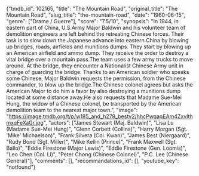 {"tmdb_id": 102165, "title": "The Mountain Road", "original_title": "The Mountain Road", "slug_title": "the-mountain-road", "date": "1960-06-15", "genre": ["Drame / Guerre"], "score": "7.5/10", "synopsis": "In 1944, in eastern part of China, U.S.Army Major Baldwin and his volunteer team of demolition engineers are left behind the retreating Chinese forces. Their task is to slow down the Japanese advance into eastern China by blowing up bridges, roads, airfields and munitions dumps. They start by blowing up an American airfield and ammo dump. They receive the order to destroy a vital bridge over a mountain pass.The team uses a few army trucks to move around. At the bridge, they encounter a Nationalist Chinese Army unit in charge of guarding the bridge. Thanks to an American soldier who speaks some Chinese, Major Baldwin requests the permission, from the Chinese commander, to blow up the bridge.The Chinese colonel agrees but asks the American Major to do him a favor by also destroying a munitions dump located at some distance away.He also requests that Madame Sue-Mei Hung, the widow of a Chinese colonel, be transported by the American demolition team to the nearest major town.", "image": "https://image.tmdb.org/t/p/w185_and_h278_bestv2/hhcPwqaqEAm4ZxvlthmxqFeXaGr.jpg", "actors": ["James Stewart (Maj. Baldwin)", "Lisa Lu (Madame Sue-Mei Hung)", "Glenn Corbett (Collins)", "Harry Morgan (Sgt. 'Mike' Michaelson)", "Frank Silvera (Col. Kwan)", "James Best (Niergaard)", "Rudy Bond (Sgt. Miller)", "Mike Kellin (Prince)", "Frank Maxwell (Sgt. Ballo)", "Eddie Firestone (Major Lewis)", "Eddie Firestone (Gen. Loomis)", "Leo Chen (Col. Li)", "Peter Chong (Chinese Colonel)", "P.C. Lee (Chinese General)"], "comments": [], "recommandations_id": [], "youtube_key": "notfound"}